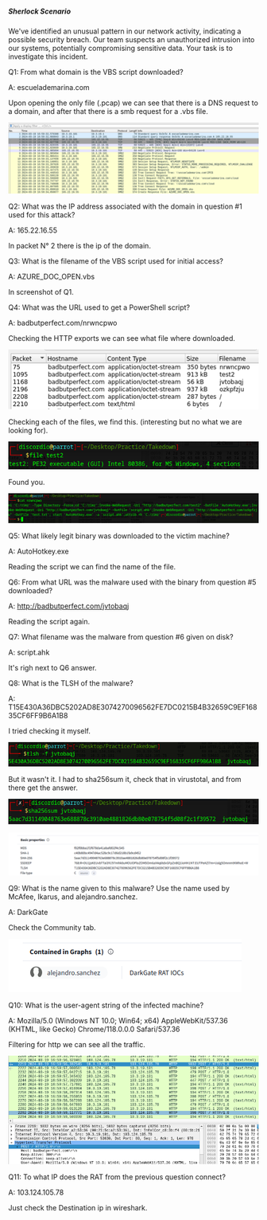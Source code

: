 

##### Sherlock Scenario

We've identified an unusual pattern in our network activity, indicating a possible security breach. Our team suspects an unauthorized intrusion into our systems, potentially compromising sensitive data. Your task is to investigate this incident.

Q1: From what domain is the VBS script downloaded?

A: escuelademarina.com

Upon opening the only file (.pcap) we can see that there is a DNS request to a domain, and after that there is a smb request for a .vbs file.

![](../../Img/Pasted%20image%2020250516023042.png)

Q2: What was the IP address associated with the domain in question #1 used for this attack?

A: 165.22.16.55

In packet N° 2 there is the ip of the domain.

Q3: What is the filename of the VBS script used for initial access?

A: AZURE_DOC_OPEN.vbs

In screenshot of Q1.

Q4: What was the URL used to get a PowerShell script?

A: badbutperfect.com/nrwncpwo

Checking the HTTP exports we can see what file where downloaded.

![](../../Img/Pasted%20image%2020250516023952.png)

Checking each of the files, we find this. (interesting but no what we are looking for).

![](../../Img/Pasted%20image%2020250516024112.png)

Found you.

![](../../Img/Pasted%20image%2020250516024434.png)

Q5: What likely legit binary was downloaded to the victim machine?

A: AutoHotkey.exe

Reading the script we can find the name of the file.

Q6: From what URL was the malware used with the binary from question #5 downloaded?

A: http://badbutperfect.com/jvtobaqj

Reading the script again.

Q7: What filename was the malware from question #6 given on disk?

A: script.ahk

It's righ next to Q6 answer.

Q8: What is the TLSH of the malware?

A: T15E430A36DBC5202AD8E3074270096562FE7DC0215B4B32659C9EF16835CF6FF9B6A1B8

I tried checking it myself.

![](../../Img/Pasted%20image%2020250516030309.png)

But it wasn't it.
I had to sha256sum it, check that in virustotal, and from there get the answer.

![](../../Img/Pasted%20image%2020250516030416.png)

![](../../Img/Pasted%20image%2020250516030431.png)

Q9: What is the name given to this malware? Use the name used by McAfee, Ikarus, and alejandro.sanchez.

A: DarkGate

Check the Community tab.

![](../../Img/Pasted%20image%2020250516030615.png)

Q10: What is the user-agent string of the infected machine?

A: Mozilla/5.0 (Windows NT 10.0; Win64; x64) AppleWebKit/537.36 (KHTML, like Gecko) Chrome/118.0.0.0 Safari/537.36

Filtering for http we can see all the traffic.

![](../../Img/Pasted%20image%2020250516031229.png)

Q11: To what IP does the RAT from the previous question connect?

A: 103.124.105.78

Just check the Destination ip in wireshark.